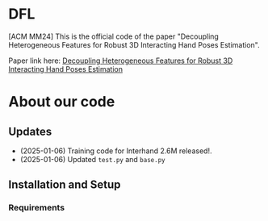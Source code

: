 # DFL
[ACM MM24] This is the official code of the paper "Decoupling Heterogeneous Features for Robust 3D Interacting Hand Poses Estimation".

Paper link here: [Decoupling Heterogeneous Features for Robust 3D Interacting Hand Poses Estimation](https://dl.acm.org/doi/10.1145/3664647.3681068)

# About our code 

## Updates 

* (2025-01-06) Training code  for Interhand 2.6M released!.
* (2025-01-06) Updated `test.py` and `base.py`


## Installation and Setup
### Requirements


